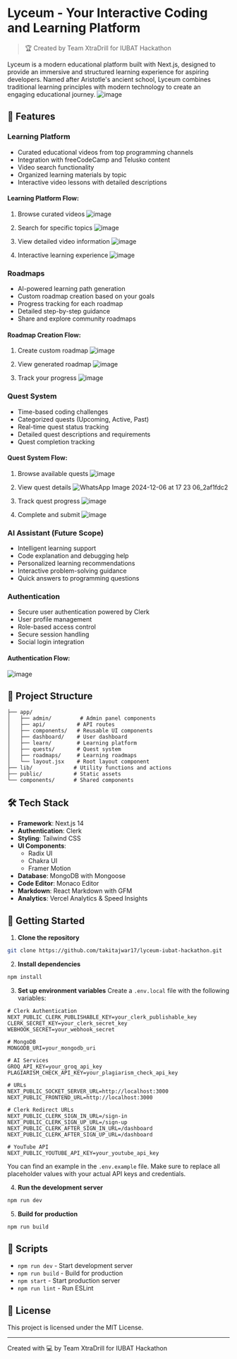 # Lyceum - Your Interactive Coding and Learning Platform

> 🏆 Created by Team XtraDrill for IUBAT Hackathon

Lyceum is a modern educational platform built with Next.js, designed to provide an immersive and structured learning experience for aspiring developers. Named after Aristotle's ancient school, Lyceum combines traditional learning principles with modern technology to create an engaging educational journey.
![image](https://github.com/user-attachments/assets/4fcc5461-b395-492a-a826-9f8a96130d4e)

## 🚀 Features

### Learning Platform
- Curated educational videos from top programming channels
- Integration with freeCodeCamp and Telusko content
- Video search functionality
- Organized learning materials by topic
- Interactive video lessons with detailed descriptions

#### Learning Platform Flow:
1. Browse curated videos
![image](https://github.com/user-attachments/assets/f6b93293-bc01-42be-b539-41d884887614)

2. Search for specific topics
![image](https://github.com/user-attachments/assets/9b63ccf2-50a2-4b81-b538-8ff8473fa7f7)

3. View detailed video information
![image](https://github.com/user-attachments/assets/bbaf050c-3c4e-4e27-b39d-0e974f2d0f0d)

4. Interactive learning experience
![image](https://github.com/user-attachments/assets/43829586-e45e-4c3b-a980-2fef6c2fa590)

### Roadmaps
- AI-powered learning path generation
- Custom roadmap creation based on your goals
- Progress tracking for each roadmap
- Detailed step-by-step guidance
- Share and explore community roadmaps

#### Roadmap Creation Flow:
1. Create custom roadmap
![image](https://github.com/user-attachments/assets/70152519-4bb0-475a-bf7b-1aedf5980330)

2. View generated roadmap
![image](https://github.com/user-attachments/assets/d8ba1523-7694-4aae-8bcb-f4339e8477b3)

3. Track your progress
![image](https://github.com/user-attachments/assets/03a09c4c-35ad-4e83-a48a-b4853e264303)

### Quest System
- Time-based coding challenges
- Categorized quests (Upcoming, Active, Past)
- Real-time quest status tracking
- Detailed quest descriptions and requirements
- Quest completion tracking

#### Quest System Flow:
1. Browse available quests
![image](https://github.com/user-attachments/assets/6506f188-fba9-4793-b367-e8713fdbef99)

2. View quest details
![WhatsApp Image 2024-12-06 at 17 23 06_2af1fdc2](https://github.com/user-attachments/assets/2e91ff0f-1fa6-476e-9b9c-a8da88f8fae2)

3. Track quest progress
![image](https://github.com/user-attachments/assets/7207e281-bd75-4585-8663-a98f4e9f9a70)

4. Complete and submit
![image](https://github.com/user-attachments/assets/4b01d1c2-9745-4384-b4d8-c343e3d985fa)

### AI Assistant (Future Scope)
- Intelligent learning support
- Code explanation and debugging help
- Personalized learning recommendations
- Interactive problem-solving guidance
- Quick answers to programming questions

### Authentication
- Secure user authentication powered by Clerk
- User profile management
- Role-based access control
- Secure session handling
- Social login integration

#### Authentication Flow:
![image](https://github.com/user-attachments/assets/f820978b-8b7b-473a-b317-a7869b868d5f)

## 📁 Project Structure

```
├── app/
│   ├── admin/         # Admin panel components
│   ├── api/          # API routes
│   ├── components/   # Reusable UI components
│   ├── dashboard/    # User dashboard
│   ├── learn/        # Learning platform
│   ├── quests/       # Quest system
│   ├── roadmaps/     # Learning roadmaps
│   └── layout.jsx    # Root layout component
├── lib/             # Utility functions and actions
├── public/          # Static assets
└── components/      # Shared components
```

## 🛠️ Tech Stack

- **Framework**: Next.js 14
- **Authentication**: Clerk
- **Styling**: Tailwind CSS
- **UI Components**: 
  - Radix UI
  - Chakra UI
  - Framer Motion
- **Database**: MongoDB with Mongoose
- **Code Editor**: Monaco Editor
- **Markdown**: React Markdown with GFM
- **Analytics**: Vercel Analytics & Speed Insights

## 🚦 Getting Started

1. **Clone the repository**
```bash
git clone https://github.com/takitajwar17/lyceum-iubat-hackathon.git
```

2. **Install dependencies**
```bash
npm install
```

3. **Set up environment variables**
Create a `.env.local` file with the following variables:

```env
# Clerk Authentication
NEXT_PUBLIC_CLERK_PUBLISHABLE_KEY=your_clerk_publishable_key
CLERK_SECRET_KEY=your_clerk_secret_key
WEBHOOK_SECRET=your_webhook_secret

# MongoDB
MONGODB_URI=your_mongodb_uri

# AI Services
GROQ_API_KEY=your_groq_api_key
PLAGIARISM_CHECK_API_KEY=your_plagiarism_check_api_key

# URLs
NEXT_PUBLIC_SOCKET_SERVER_URL=http://localhost:3000
NEXT_PUBLIC_FRONTEND_URL=http://localhost:3000

# Clerk Redirect URLs
NEXT_PUBLIC_CLERK_SIGN_IN_URL=/sign-in
NEXT_PUBLIC_CLERK_SIGN_UP_URL=/sign-up
NEXT_PUBLIC_CLERK_AFTER_SIGN_IN_URL=/dashboard
NEXT_PUBLIC_CLERK_AFTER_SIGN_UP_URL=/dashboard

# YouTube API
NEXT_PUBLIC_YOUTUBE_API_KEY=your_youtube_api_key
```

You can find an example in the `.env.example` file. Make sure to replace all placeholder values with your actual API keys and credentials.

4. **Run the development server**
```bash
npm run dev
```

5. **Build for production**
```bash
npm run build
```

## 📝 Scripts

- `npm run dev` - Start development server
- `npm run build` - Build for production
- `npm start` - Start production server
- `npm run lint` - Run ESLint

## 📜 License

This project is licensed under the MIT License.

---
Created with 💻 by Team XtraDrill for IUBAT Hackathon
